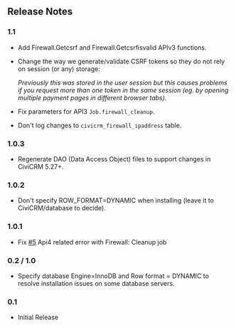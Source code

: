 ## Release Notes

### 1.1

* Add Firewall.Getcsrf and Firewall.Getcsrfisvalid APIv3 functions.
* Change the way we generate/validate CSRF tokens so they do not rely on session (or any) storage:

  *Previously this was stored in the user session but this causes problems if you request more than one token in the same session (eg. by opening multiple payment pages in different browser tabs).*

* Fix parameters for API3 `Job.firewall_cleanup`.
* Don't log changes to `civicrm_firewall_ipaddress` table.

### 1.0.3

* Regenerate DAO (Data Access Object) files to support changes in CiviCRM 5.27+.

### 1.0.2

* Don't specify ROW_FORMAT=DYNAMIC when installing (leave it to CiviCRM/database to decide).

### 1.0.1

* Fix [#5](https://lab.civicrm.org/extensions/firewall/-/issues/5) Api4 related error with Firewall: Cleanup job

### 0.2 / 1.0

* Specify database Engine=InnoDB and Row format = DYNAMIC to resolve installation issues on some database servers.

### 0.1

* Initial Release
